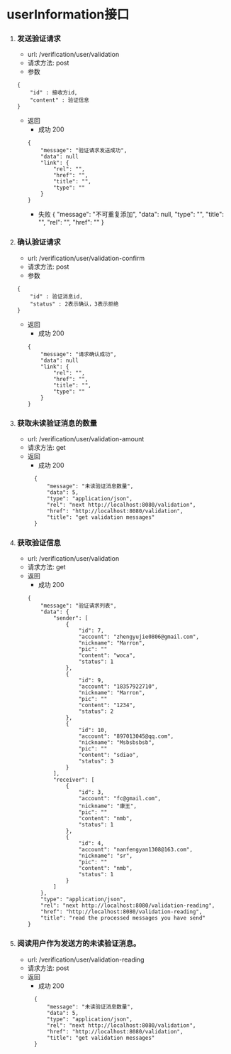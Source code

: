 # userInformation接口
1. ### 发送验证请求
    * url: /verification/user/validation
    * 请求方法: post
    * 参数
    ```
    {
    	"id" : 接收方id,
    	"content" : 验证信息
    }
    ```
    * 返回
        * 成功 200
        ```
        {
            "message": "验证请求发送成功",
            "data": null
            "link": {
                "rel": "", 
                "href": "",            
                "title": "",                       
                "type": ""                  
            }
        }
        ```
        * 失败
        {
            "message": "不可重复添加",
            "data": null,
            "type": "",
            "title": "",
            "rel": "",
            "href": ""
        } 
2. ### 确认验证请求
    * url: /verification/user/validation-confirm
    * 请求方法: post
    * 参数
    ```
    {
        "id" : 验证消息id,
        "status" : 2表示确认，3表示拒绝
    }
    ```
    * 返回
        * 成功 200
        ```
        {
            "message": "请求确认成功",
            "data": null
            "link": {
                "rel": "", 
                "href": "",            
                "title": "",                       
                "type": ""                  
            }
        }
        ```
3. ### 获取未读验证消息的数量
    * url: /verification/user/validation-amount
    * 请求方法: get
    * 返回
        * 成功 200
        ```
          {
              "message": "未读验证消息数量",
              "data": 5,
              "type": "application/json",
              "rel": "next http://localhost:8080/validation",
              "href": "http://localhost:8080/validation",
              "title": "get validation messages"
          }
        ```

4. ### 获取验证信息
    * url: /verification/user/validation
    * 请求方法: get
    * 返回
        * 成功 200
        ```
        {
            "message": "验证请求列表",
            "data": {
                "sender": [
                    {
                        "id": 7,
                        "account": "zhengyujie0806@gmail.com",
                        "nickname": "Marron",
                        "pic": ""
                        "content": "woca",
                        "status": 1
                    },
                    {
                        "id": 9,
                        "account": "18357922710",
                        "nickname": "Marron",
                        "pic": ""
                        "content": "1234",
                        "status": 2
                    },
                    {
                        "id": 10,
                        "account": "897013045@qq.com",
                        "nickname": "Msbsbsbsb",
                        "pic": ""
                        "content": "sdiao",
                        "status": 3
                    }
                ],
                "receiver": [
                    {
                        "id": 3,
                        "account": "fc@gmail.com",
                        "nickname": "康王",
                        "pic": ""
                        "content": "nmb",
                        "status": 1
                    },
                    {
                        "id": 4,
                        "account": "nanfengyan1308@163.com",
                        "nickname": "sr",
                        "pic": ""
                        "content": "nmb",
                        "status": 1
                    }
                ]
            },
            "type": "application/json",
            "rel": "next http://localhost:8080/validation-reading",
            "href": "http://localhost:8080/validation-reading",
            "title": "read the processed messages you have send"
        }
        ```
3. ### 阅读用户作为发送方的未读验证消息。
    * url: /verification/user/validation-reading
    * 请求方法: post
    * 返回
        * 成功 200
        ```
          {
              "message": "未读验证消息数量",
              "data": 5,
              "type": "application/json",
              "rel": "next http://localhost:8080/validation",
              "href": "http://localhost:8080/validation",
              "title": "get validation messages"
          }
        ```